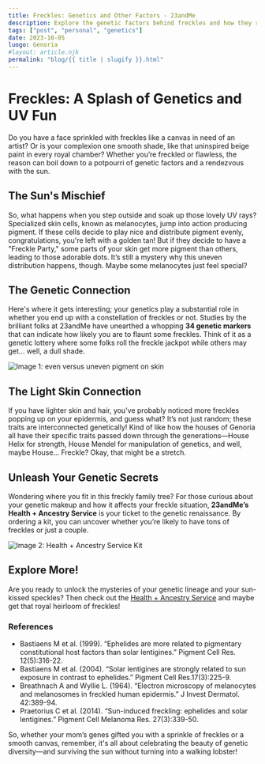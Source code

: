 ```yaml
---
title: Freckles: Genetics and Other Factors - 23andMe  
description: Explore the genetic factors behind freckles and how they relate to your heritage.  
tags: ["post", "personal", "genetics"]  
date: 2023-10-05  
luogo: Genoria  
#layout: article.njk  
permalink: "blog/{{ title | slugify }}.html"  
---
```


# Freckles: A Splash of Genetics and UV Fun

Do you have a face sprinkled with freckles like a canvas in need of an artist? Or is your complexion one smooth shade, like that uninspired beige paint in every royal chamber? Whether you’re freckled or flawless, the reason can boil down to a potpourri of genetic factors and a rendezvous with the sun.

## The Sun's Mischief 

So, what happens when you step outside and soak up those lovely UV rays? Specialized skin cells, known as melanocytes, jump into action producing pigment. If these cells decide to play nice and distribute pigment evenly, congratulations, you're left with a golden tan! But if they decide to have a "Freckle Party," some parts of your skin get more pigment than others, leading to those adorable dots. It’s still a mystery why this uneven distribution happens, though. Maybe some melanocytes just feel special?

## The Genetic Connection

Here's where it gets interesting; your genetics play a substantial role in whether you end up with a constellation of freckles or not. Studies by the brilliant folks at 23andMe have unearthed a whopping **34 genetic markers** that can indicate how likely you are to flaunt some freckles. Think of it as a genetic lottery where some folks roll the freckle jackpot while others may get... well, a dull shade.

![Image 1: even versus uneven pigment on skin](https://pub-prd-seohub-us-west-2.s3.us-west-2.amazonaws.com/wp-content/uploads/sites/2/2021/07/freckles.a5b205b6fc8a.png)

## The Light Skin Connection

If you have lighter skin and hair, you've probably noticed more freckles popping up on your epidermis, and guess what? It’s not just random; these traits are interconnected genetically! Kind of like how the houses of Genoria all have their specific traits passed down through the generations—House Helix for strength, House Mendel for manipulation of genetics, and well, maybe House... Freckle? Okay, that might be a stretch.

## Unleash Your Genetic Secrets

Wondering where you fit in this freckly family tree? For those curious about your genetic makeup and how it affects your freckle situation, **23andMe’s Health + Ancestry Service** is your ticket to the genetic renaissance. By ordering a kit, you can uncover whether you’re likely to have tons of freckles or just a couple. 

![Image 2: Health + Ancestry Service Kit](https://pub-prd-seohub-us-west-2.s3.us-west-2.amazonaws.com/wp-content/uploads/sites/2/2022/03/HA-Kit-Image-1.png)

## Explore More!

Are you ready to unlock the mysteries of your genetic lineage and your sun-kissed speckles? Then check out the [Health + Ancestry Service](https://www.23andme.com/dna-health-ancestry/) and maybe get that royal heirloom of freckles!

### References

- Bastiaens M et al. (1999). “Ephelides are more related to pigmentary constitutional host factors than solar lentigines.” Pigment Cell Res. 12(5):316-22.
- Bastiaens M et al. (2004). “Solar lentigines are strongly related to sun exposure in contrast to ephelides.” Pigment Cell Res.17(3):225-9.
- Breathnach A and Wyllie L. (1964). “Electron microscopy of melanocytes and melanosomes in freckled human epidermis.” J Invest Dermatol. 42:389-94.
- Praetorius C et al. (2014). “Sun-induced freckling: ephelides and solar lentigines.” Pigment Cell Melanoma Res. 27(3):339-50. 

So, whether your mom’s genes gifted you with a sprinkle of freckles or a smooth canvas, remember, it's all about celebrating the beauty of genetic diversity—and surviving the sun without turning into a walking lobster!